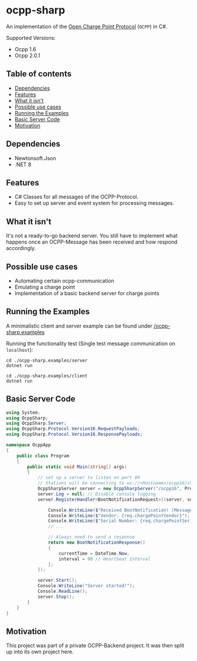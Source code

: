 # ocpp-sharp
An implementation of the [Open Charge Point Protocol](https://openchargealliance.org/protocols/open-charge-point-protocol/) (`OCPP`) in C#.

Supported Versions:
- Ocpp 1.6
- Ocpp 2.0.1

## Table of contents
- [Dependencies](#dependencies)
- [Features](#features)
- [What it isn't](#what-it-isnt)
- [Possible use cases](#possible-use-cases)
- [Running the Examples](#running-the-examples)
- [Basic Server Code](#basic-server-code)
- [Motivation](#motivation)

## Dependencies
- Newtonsoft.Json
- .NET 8

## Features
- C# Classes for all messages of the OCPP-Protocol.
- Easy to set up server and event system for processing messages.

## What it isn't
It's not a ready-to-go backend server. You still have to implement what happens once an OCPP-Message has been received and how respond accordingly.

## Possible use cases
- Automating certain ocpp-communication
- Emulating a charge point
- Implementation of a basic backend server for charge points

## Running the Examples
A minimalistic client and server example can be found under [/ocpp-sharp.examples](/ocpp-sharp.examples)

Running the functionality test (Single test message communication on `localhost`):
```
cd ./ocpp-sharp.examples/server
dotnet run
```

```
cd ./ocpp-sharp.examples/client
dotnet run
```

## Basic Server Code
```cs
using System;
using OcppSharp;
using OcppSharp.Server;
using OcppSharp.Protocol.Version16.RequestPayloads;
using OcppSharp.Protocol.Version16.ResponsePayloads;

namespace OcppApp
{
    public class Program
    {
        public static void Main(string[] args)
        {
            // set up a server to listen on port 80
            // Stations will be connecting to ws://<Hostname>/ocpp16/<Station ID>
            OcppSharpServer server = new OcppSharpServer("/ocpp16", ProtocolVersion.OCPP16, 80);
            server.Log = null; // Disable console logging
            server.RegisterHandler<BootNotificationRequest>((server, sender, req) => {

                Console.WriteLine($"Received BootNotification! (Message ID = {req.FullRequest!.MessageId})");
                Console.WriteLine($"Vendor: {req.chargePointVendor}");
                Console.WriteLine($"Serial Number: {req.chargePointSerialNumber}");
                // ...

                // Always need to send a response
                return new BootNotificationResponse()
                {
                    currentTime = DateTime.Now,
                    interval = 90 // Heartbeat Interval
                };
            });

            server.Start();
            Console.WriteLine("Server started!");
            Console.ReadLine();
            server.Stop();
        }
    }
}
```

## Motivation
This project was part of a private OCPP-Backend project.
It was then split up into its own project here.
